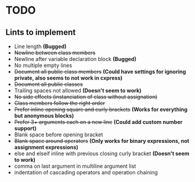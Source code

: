# TODO

## Lints to implement

- Line length **(Bugged)**
- ~~Newline between class members~~
- Newline after variable declaration block **(Bugged)**
- No multiple empty lines
- ~~Document all public class members~~ **(Could have settings for ignoring private, also seems to not work in cxpress)**
- ~~Document all public classes~~
- Trailing spaces not allowed **(Doesn't seem to work)**
- ~~No side effects (instanciation of class without assignation)~~
- ~~Class members follow the right order~~
- ~~Prefer inline opening square and curly brackets~~ **(Works for everything but anonymous blocks)**
- ~~Prefer 3+ arguments each on a new line~~ **(Could add custom number support)**
- Blank space before opening bracket
- ~~Blank space around operators~~ **(Only works for binary expressions, not assignment expressions)**
- else and elseif inline with previous closing curly bracket **(Doesn't seem to work)**
- comma on last argument in multiline argument list
- indentation of cascading operators and operation chaining
